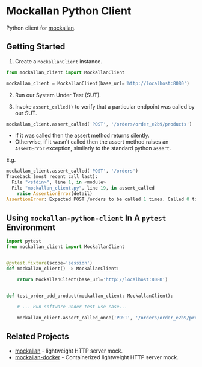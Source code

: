 # Mockallan Python Client

Python client for [mockallan](https://github.com/david-domz/mockallan).

## Getting Started


1. Create a `MockallanClient` instance.


```python
from mockallan_client import MockallanClient

mockallan_client = MockallanClient(base_url='http://localhost:8080')

```

2. Run our System Under Test (SUT).
   

3. Invoke `assert_called()` to verify that a particular endpoint was called by our SUT.

```python
mockallan_client.assert_called('POST', '/orders/order_e2b9/products')
```

- If it was called then the assert method returns silently.
- Otherwise, if it wasn't called then the assert method raises an `AssertError` exception, similarly to the standard python `assert`.

E.g.
```python
mockallan_client.assert_called('POST', '/orders')
Traceback (most recent call last):
  File "<stdin>", line 1, in <module>
  File "mockallan_client.py", line 19, in assert_called
    raise AssertionError(detail)
AssertionError: Expected POST /orders to be called 1 times. Called 0 times.

```

## Using `mockallan-python-client` In A `pytest` Environment

```python
import pytest
from mockallan_client import MockallanClient


@pytest.fixture(scope='session')
def mockallan_client() -> MockallanClient:

    return MockallanClient(base_url='http://localhost:8080')


def test_order_add_product(mockallan_client: MockallanClient):

    # ... Run software under test use case...

    mockallan_client.assert_called_once('POST', '/orders/order_e2b9/products')
```

## Related Projects

- [mockallan](https://github.com/david-domz/mockallan) - lightweight HTTP server mock.
- [mockallan-docker](https://github.com/david-domz/mockallan-docker) - Containerized lightweight HTTP server mock.
